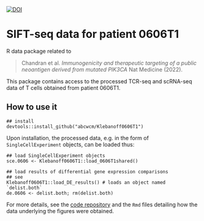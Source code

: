 [![DOI](https://zenodo.org/badge/465691691.svg)](https://zenodo.org/badge/latestdoi/465691691)

# SIFT-seq data for patient 0606T1

R data package related to 

>Chandran et al. *Immunogenicity and therapeutic targeting of a public neoantigen derived from mutated PIK3CA* Nat Medicine (2022).

This package contains access to the processed TCR-seq and scRNA-seq data of T cells obtained from patient 0606T1.

## How to use it

```
## install
devtools::install_github("abcwcm/Klebanoff0606T1")
```

Upon installation, the processed data, e.g. in the form of `SingleCellExperiment` objects, can be loaded thus:

```
## load SingleCellExperiment objects
sce.0606 <- Klebanoff0606T1::load_0606T1shared()

## load results of differential gene expression comparisons
## see 
Klebanoff0606T1::load_DE_results() # loads an object named `delist.both`
de.0606 <- delist.both; rm(delist.both)
```

For more details, see the [code repository](https://github.com/abcwcm/Chandran2021) and the `Rmd` files detailing how the data underlying the figures were obtained.
